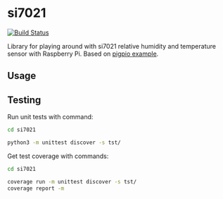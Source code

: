 # si7021
[![Build Status](https://travis-ci.org/kangasta/py-si7021.svg?branch=master)](https://travis-ci.org/kangasta/py-si7021)

Library for playing around with si7021 relative humidity and temperature sensor with Raspberry Pi. Based on [pigpio example](http://abyz.me.uk/rpi/pigpio/examples.html#Python_Si7021_py).

## Usage

## Testing

Run unit tests with command:

```bash
cd si7021

python3 -m unittest discover -s tst/
```

Get test coverage with commands:
```bash
cd si7021

coverage run -m unittest discover -s tst/
coverage report -m
```
